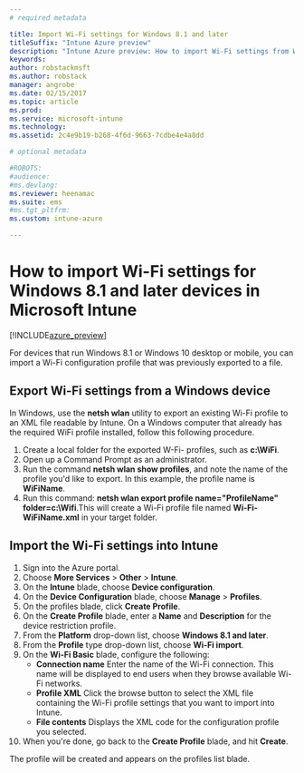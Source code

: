 ```yaml
---
# required metadata

title: Import Wi-Fi settings for Windows 8.1 and latertitleSuffix: "Intune Azure preview"
description: "Intune Azure preview: How to import Wi-Fi settings from Windows into an Intune Wi-Fi profile."
keywords:
author: robstackmsft
ms.author: robstack
manager: angrobe
ms.date: 02/15/2017
ms.topic: article
ms.prod:
ms.service: microsoft-intune
ms.technology:
ms.assetid: 2c4e9b19-b268-4f6d-9663-7cdbe4e4a8dd

# optional metadata

#ROBOTS:
#audience:
#ms.devlang:
ms.reviewer: heenamac
ms.suite: ems
#ms.tgt_pltfrm:
ms.custom: intune-azure

---
```


# How to import Wi-Fi settings for Windows 8.1 and later devices in Microsoft Intune

[!INCLUDE[azure_preview](../includes/azure_preview.md)]

For devices that run Windows 8.1 or Windows 10 desktop or mobile, you can import a Wi-Fi configuration profile that was previously exported to a file.

## Export Wi-Fi settings from a Windows device

In Windows, use the **netsh wlan** utility to export an existing Wi-Fi profile to an XML file readable by Intune. On a Windows computer that already has the required WiFi profile installed, follow this following procedure.
1. Create a local folder for the exported W-Fi- profiles, such as **c:\WiFi**.
1. Open up a Command Prompt as an administrator.
1. Run the command **netsh wlan show profiles**, and note the name of the profile you'd like to export. In this example, the profile name is **WiFiName**.
1. Run this command: **netsh wlan export profile name="ProfileName" folder=c:\Wifi**.This will create a Wi-Fi profile file named **Wi-Fi-WiFiName.xml** in your target folder.

## Import the Wi-Fi settings into Intune

1. Sign into the Azure portal.
2. Choose **More Services** > **Other** > **Intune**.
3. On the **Intune** blade, choose **Device configuration**.
2. On the **Device Configuration** blade, choose **Manage** > **Profiles**.
3. On the profiles blade, click **Create Profile**.
4. On the **Create Profile** blade, enter a **Name** and **Description** for the device restriction profile.
5. From the **Platform** drop-down list, choose **Windows 8.1 and later**.
6. From the **Profile** type drop-down list, choose **Wi-Fi import**.
7. On the **Wi-Fi Basic** blade, configure the following:
	- **Connection name** Enter the name of the Wi-Fi connection. This name will be displayed to end users when they browse available Wi-Fi networks.
	- **Profile XML** Click the browse button to select the XML file containing the Wi-Fi profile settings that you want to import into Intune.
	- **File contents** Displays the XML code for the configuration profile you selected.
8. When you're done, go back to the **Create Profile** blade, and hit **Create**.

The profile will be created and appears on the profiles list blade.
